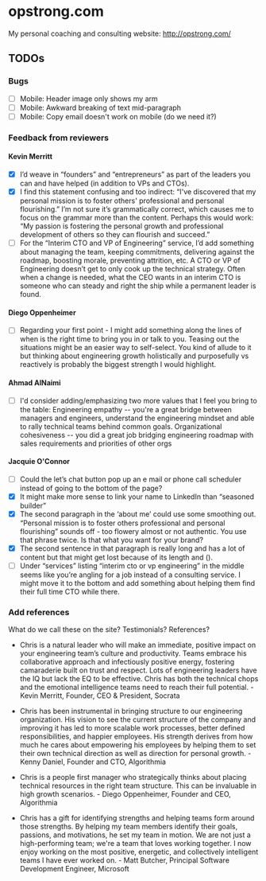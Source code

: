 # opstrong.com

My personal coaching and consulting website: http://opstrong.com/

## TODOs

### Bugs
- [ ] Mobile: Header image only shows my arm
- [ ] Mobile: Awkward breaking of text mid-paragraph
- [ ] Mobile: Copy email doesn't work on mobile (do we need it?)

### Feedback from reviewers

#### Kevin Merritt
- [x] I’d weave in “founders” and “entrepreneurs” as part of the leaders you can and have helped (in addition to VPs and CTOs).
- [x] I find this statement confusing and too indirect: “I've discovered that my personal mission is to foster others' professional and personal flourishing.” I’m not sure it’s grammatically correct, which causes me to focus on the grammar more than the content. Perhaps this would work: “My passion is fostering the personal growth and professional development of others so they can flourish and succeed.”
- [ ] For the “Interim CTO and VP of Engineering” service, I’d add something about managing the team, keeping commitments, delivering against the roadmap, boosting morale, preventing attrition, etc. A CTO or VP of Engineering doesn’t get to only cook up the technical strategy. Often when a change is needed, what the CEO wants in an interim CTO is someone who can steady and right the ship while a permanent leader is found.

#### Diego Oppenheimer
- [ ] Regarding your first point - I might add something along the lines of when is the right time to bring you in or talk to you. Teasing out the situations might be an easier way to self-select. You kind of allude to it but thinking about engineering growth holistically and purposefully vs reactively is probably the biggest strength I would highlight.

#### Ahmad AlNaimi
- [ ] I'd consider adding/emphasizing two more values that I feel you bring to the table: Engineering empathy -- you're a great bridge between managers and engineers, understand the engineering mindset and able to rally technical teams behind common goals. Organizational cohesiveness -- you did a great job bridging engineering roadmap with sales requirements and priorities of other orgs

#### Jacquie O'Connor
- [ ] Could the let’s chat button pop up an e mail or phone call scheduler instead of going to the bottom of the page?
- [x] It might make more sense to link your name to LinkedIn than “seasoned builder”
- [x] The second paragraph in the ‘about me’ could use some smoothing out.  “Personal mission is to foster others professional and personal flourishing” sounds off - too flowery almost or not authentic. You use that phrase twice.  Is that what you want for your brand?  
- [x] The second sentence in that paragraph is really long and has a lot of content but that might get lost because of its length and ().  
- [ ] Under “services” listing “interim cto or vp engineering” in the middle seems like you’re angling for a job instead of a consulting service.  I might move it to the bottom and add something about helping them find their full time CTO while there.

### Add references

What do we call these on the site? Testimonials? References?

- Chris is a natural leader who will make an immediate, positive impact on your engineering team’s culture and productivity. Teams embrace his collaborative approach and infectiously positive energy, fostering camaraderie built on trust and respect. Lots of engineering leaders have the IQ but lack the EQ to be effective. Chris has both the technical chops and the emotional intelligence teams need to reach their full potential. - Kevin Merritt, Founder, CEO & President, Socrata

- Chris has been instrumental in bringing structure to our engineering organization. His vision to see the current structure of the company and improving it has led to more scalable work processes, better defined responsibilities, and happier employees. His strength derives from how much he cares about empowering his employees by helping them to set their own technical direction as well as direction for personal growth. - Kenny Daniel, Founder and CTO, Algorithmia

- Chris is a people first manager who strategically thinks about placing technical resources in the right team structure. This can be invaluable in high growth scenarios. - Diego Oppenheimer, Founder and CEO, Algorithmia

- Chris has a gift for identifying strengths and helping teams form around those strengths. By helping my team members identify their goals, passions, and motivations, he set my team in motion. We are not just a high-performing team; we're a team that loves working together. I now enjoy working on the most positive, energetic, and collectively intelligent teams I have ever worked on. - Matt Butcher, Principal Software Development Engineer, Microsoft

